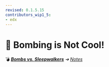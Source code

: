 ```yaml
---
revised: 0.1.5.15
contributors_wip1_5:
- edx
---
```


# 📄 Bombing is Not Cool!

💣 ***[Bombs vs. Sleepwalkers][home]** ➔ [Notes][notes]*

[home]: /README.md
[notes]: /notes/readme.md
